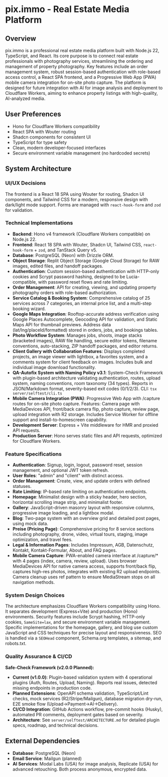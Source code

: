 # pix.immo - Real Estate Media Platform

## Overview
pix.immo is a professional real estate media platform built with Node.js 22, TypeScript, and React. Its core purpose is to connect real estate professionals with photography services, streamlining the ordering and management of property photography. Key features include an order management system, robust session-based authentication with role-based access control, a React SPA frontend, and a Progressive Web App (PWA) mobile camera integration for on-site photo capture. The platform is designed for future integration with AI for image analysis and deployment to Cloudflare Workers, aiming to enhance property listings with high-quality, AI-analyzed media.

## User Preferences
- Hono for Cloudflare Workers compatibility
- React SPA with Wouter routing
- Shadcn components for consistent UI
- TypeScript for type safety
- Clean, modern developer-focused interfaces
- Secure environment variable management (no hardcoded secrets)

## System Architecture

### UI/UX Decisions
The frontend is a React 18 SPA using Wouter for routing, Shadcn UI components, and Tailwind CSS for a modern, responsive design with dark/light mode support. Forms are managed with `react-hook-form` and `zod` for validation.

### Technical Implementations
- **Backend**: Hono v4 framework (Cloudflare Workers compatible) on Node.js 22.
- **Frontend**: React 18 SPA with Wouter, Shadcn UI, Tailwind CSS, `react-hook-form` + `zod`, and TanStack Query v5.
- **Database**: PostgreSQL (Neon) with Drizzle ORM.
- **Object Storage**: Replit Object Storage (Google Cloud Storage) for RAW images, edited files, and handoff packages.
- **Authentication**: Custom session-based authentication with HTTP-only cookies and Scrypt password hashing, designed to be Lucia-compatible, with password reset flows and rate limiting.
- **Order Management**: API for creating, viewing, and updating property photography orders with role-based authorization.
- **Service Catalog & Booking System**: Comprehensive catalog of 25 services across 7 categories, an internal price list, and a multi-step booking wizard.
- **Google Maps Integration**: Rooftop-accurate address verification using Google Places Autocomplete, Geocoding API for validation, and Static Maps API for thumbnail previews. Address data (lat/lng/placeId/formatted) stored in orders, jobs, and bookings tables.
- **Photo Workflow System**: Manages jobs, shoots, image stacks (bracketed images), RAW file handling, secure editor tokens, filename conventions, auto-stacking, ZIP handoff packages, and editor returns.
- **Client Gallery with Collaboration Features**: Displays completed projects, an image viewer with lightbox, a favorites system, and a comments system for client feedback on images. Includes bulk and individual image download functionality.
- **QA-Autofix System with Naming Policy v3.1**: System-Check Framework with plugin-based architecture validating authentication, routes, upload system, naming conventions, room taxonomy (34 types). Reports in JSON/Markdown format, severity-based exit codes (0/1/2/3). CLI: `tsx server/selftest/cli.ts`
- **Mobile Camera Integration (PWA)**: Progressive Web App with /capture routes for on-site photo capture. Features: Camera page with MediaDevices API, front/back camera flip, photo capture, review page, upload integration with R2 storage. Includes Service Worker for offline support and install-to-homescreen capability.
- **Development Server**: Express + Vite middleware for HMR and proxied API requests.
- **Production Server**: Hono serves static files and API requests, optimized for Cloudflare Workers.

### Feature Specifications
- **Authentication**: Signup, login, logout, password reset, session management, and optional JWT token refresh.
- **User Roles**: "admin" and "client" with distinct access.
- **Order Management**: Create, view, and update orders with defined statuses.
- **Rate Limiting**: IP-based rate limiting on authentication endpoints.
- **Homepage**: Minimalist design with a sticky header, hero section, horizontal scrolling image strip, and minimalist footer.
- **Gallery**: JavaScript-driven masonry layout with responsive columns, progressive image loading, and a lightbox modal.
- **Blog**: Two-page system with an overview grid and detailed post pages, using mock data.
- **Preise (Pricing Page)**: Comprehensive pricing for 8 service sections including photography, drone, video, virtual tours, staging, image optimization, and travel fees.
- **Legal & Information Pages**: Includes Impressum, AGB, Datenschutz, Kontakt, Kontakt-Formular, About, and FAQ pages.
- **Mobile Camera Capture**: PWA-enabled camera interface at /capture/* with 4 pages (index, camera, review, upload). Uses browser MediaDevices API for native camera access, supports front/back flip, captures high-res photos, integrates with existing R2 upload endpoints. Camera cleanup uses ref pattern to ensure MediaStream stops on all navigation methods.

### System Design Choices
The architecture emphasizes Cloudflare Workers compatibility using Hono. It separates development (Express+Vite) and production (Hono) environments. Security features include Scrypt hashing, HTTP-only cookies, `SameSite=lax`, and secure environment variable management. Specific implementations for the homepage, gallery, and blog use custom JavaScript and CSS techniques for precise layout and responsiveness. SEO is handled via a `SEOHead` component, Schema.org templates, a sitemap, and robots.txt.

### Quality Assurance & CI/CD
**Safe-Check Framework (v2.0.0 Planned):**
- **Current (v1.0.0)**: Plugin-based validation system with 4 operational plugins (Auth, Routes, Upload, Naming). Reports real issues, detected missing endpoints in production code.
- **Planned Extensions**: OpenAPI schema validation, TypeScript/Lint checks, mock services (R2/Stripe/Mailgun), database migration dry-run, E2E smoke flow (Upload→Payment→AI→Delivery).
- **CI/CD Integration**: GitHub Actions workflow, pre-commit hooks (Husky), automated PR comments, deployment gates based on severity.
- **Architecture**: See `server/selftest/ARCHITECTURE.md` for detailed plugin specs, roadmap, and technical decisions.

## External Dependencies
- **Database**: PostgreSQL (Neon)
- **Email Service**: Mailgun (planned)
- **AI Services**: Modal Labs (USA) for image analysis, Replicate (USA) for advanced retouching. Both process anonymous, encrypted data.
